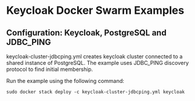# Keycloak Docker Swarm Examples

## Configuration: Keycloak, PostgreSQL and JDBC_PING

keycloak-cluster-jdbcping.yml creates keycloak cluster connected to a shared instance of PostgreSQL. The example uses JDBC_PING discovery protocol to find initial membership.

Run the example using the following command:
```
sudo docker stack deploy -c keycloak-cluster-jdbcping.yml keycloak
```

